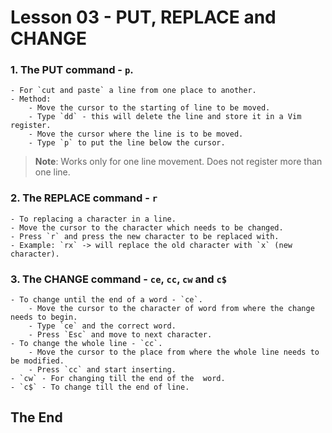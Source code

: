 # Lesson 03 - PUT, REPLACE and CHANGE

### 1. The PUT command - `p`.

	- For `cut and paste` a line from one place to another.
	- Method:
		- Move the cursor to the starting of line to be moved.
		- Type `dd` - this will delete the line and store it in a Vim register.
		- Move the cursor where the line is to be moved.
		- Type `p` to put the line below the cursor.

> **Note**: Works only for one line movement. Does not register more than one line.

### 2. The REPLACE command - `r`

	- To replacing a character in a line.
	- Move the cursor to the character which needs to be changed.
	- Press `r` and press the new character to be replaced with.
	- Example: `rx` -> will replace the old character with `x` (new character).

### 3. The CHANGE command - `ce`, `cc`, `cw` and `c$`

	- To change until the end of a word - `ce`.
		- Move the cursor to the character of word from where the change needs to begin.
		- Type `ce` and the correct word.
		- Press `Esc` and move to next character.
	- To change the whole line - `cc`.
		- Move the cursor to the place from where the whole line needs to be modified.
		- Press `cc` and start inserting.
	- `cw` - For changing till the end of the  word.
	- `c$` - To change till the end of line.

## The End
